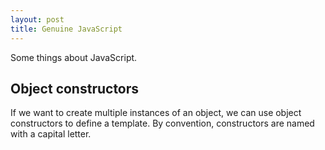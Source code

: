 ```yaml
---
layout: post
title: Genuine JavaScript
---
```


Some things about JavaScript.


## Object constructors
If we want to create multiple instances of an object, we can use object constructors to define a template. By convention, constructors are named with a capital letter.
<script src="https://jsfiddle.net/lthr/qz6dq6t2/3/embed/js,result/"></script>
